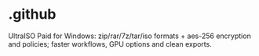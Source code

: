 # .github
UltraISO Paid for Windows: zip/rar/7z/tar/iso formats + aes-256 encryption and policies; faster workflows, GPU options and clean exports.

